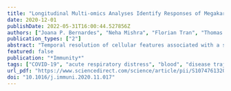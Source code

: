 ```yaml
---
title: "Longitudinal Multi-omics Analyses Identify Responses of Megakaryocytes, Erythroid Cells, and Plasmablasts as Hallmarks of Severe COVID-19"
date: 2020-12-01
publishDate: 2022-05-31T16:00:44.527856Z
authors: ["Joana P. Bernardes", "Neha Mishra", "Florian Tran", "Thomas Bahmer", "Lena Best", "Johanna I. Blase", "Dora Bordoni", "Jeanette Franzenburg", "Ulf Geisen", "Jonathan Josephs-Spaulding", "Philipp Köhler", "Axel Künstner", "Elisa Rosati", "Anna C. Aschenbrenner", "Petra Bacher", "Nathan Baran", "Teide Boysen", "Burkhard Brandt", "Niklas Bruse", "Jonathan Dörr", "Andreas Dräger", "Gunnar Elke", "David Ellinghaus", "Julia Fischer", "Michael Forster", "Andre Franke", "Sören Franzenburg", "Norbert Frey", "Anette Friedrichs", "Janina Fuß", "Andreas Glück", "Jacob Hamm", "Finn Hinrichsen", "Marc P. Hoeppner", "Simon Imm", "Ralf Junker", "Sina Kaiser", "Ying H. Kan", "Rainer Knoll", "Christoph Lange", "Georg Laue", "Clemens Lier", "Matthias Lindner", "Georgios Marinos", "Robert Markewitz", "Jacob Nattermann", "Rainer Noth", "Peter Pickkers", "Klaus F. Rabe", "Alina Renz", "Christoph Röcken", "Jan Rupp", "Annika Schaffarzyk", "Alexander Scheffold", "Jonas Schulte-Schrepping", "Domagoj Schunk", "Dirk Skowasch", "Thomas Ulas", "Klaus-Peter Wandinger", "Michael Wittig", "Johannes Zimmermann", "Hauke Busch", "Bimba F. Hoyer", "Christoph Kaleta", "Jan Heyckendorf", "Matthijs Kox", "Jan Rybniker", "Stefan Schreiber", "Joachim L. Schultze", "Philip Rosenstiel", "Nicholas E. Banovich", "Tushar Desai", "Oliver Eickelberg", "Muzlifa Haniffa", "Peter Horvath", "Jonathan A. Kropski", "Robert Lafyatis", "Joakim Lundeberg", "Kerstin Meyer", "Martijn C. Nawijn", "Marko Nikolic", "Jose Ordovas Montanes", "Dana Pe’er", "Purushothama Rao Tata", "Emma Rawlins", "Aviv Regev", "Paul Reyfman", "Christos Samakovlis", "Joachim Schultze", "Alex Shalek", "Douglas Shepherd", "Jason Spence", "Sarah Teichmann", "Fabian Theis", "Alexander Tsankov", "Maarten van den Berge", "Michael von Papen", "Jeffrey Whitsett", "Laure Emmanuelle Zaragosi", "Angel Angelov", "Robert Bals", "Alexander Bartholomäus", "Anke Becker", "Daniela Bezdan", "Ezio Bonifacio", "Peer Bork", "Thomas Clavel", "Maria Colme-Tatche", "Andreas Diefenbach", "Alexander Dilthey", "Nicole Fischer", "Konrad Förstner", "Julia-Stefanie Frick", "Julien Gagneur", "Alexander Goesmann", "Torsten Hain", "Michael Hummel", "Stefan Janssen", "Jörn Kalinowski", "René Kallies", "Birte Kehr", "Andreas Keller", "Sarah Kim-Hellmuth", "Christoph Klein", "Oliver Kohlbacher", "Jan O. Korbel", "Ingo Kurth", "Markus Landthaler", "Yang Li", "Kerstin Ludwig", "Oliwia Makarewicz", "Manja Marz", "Alice McHardy", "Christian Mertes", "Markus Nöthen", "Peter Nürnberg", "Uwe Ohler", "Stephan Ossowski", "Jörg Overmann", "Silke Peter", "Klaus Pfeffer", "Anna R. Poetsch", "Alfred Pühler", "Niklaus Rajewsky", "Markus Ralser", "Olaf Rieß", "Stephan Ripke", "Ulisses Nunes da Rocha", "Philip Rosenstiel", "Antoine-Emmanuel Saliba", "Leif Erik Sander", "Birgit Sawitzki", "Philipp Schiffer", "Eva-Christina Schulte", "Joachim L. Schultze", "Alexander Sczyrba", "Oliver Stegle", "Jens Stoye", "Fabian Theis", "Janne Vehreschild", "Jörg Vogel", "Max von Kleist", "Andreas Walker", "Jörn Walter", "Dagmar Wieczorek", "John Ziebuhr"]
publication_types: ["2"]
abstract: "Temporal resolution of cellular features associated with a severe COVID-19 disease trajectory is needed for understanding skewed immune responses and defining predictors of outcome. Here, we performed a longitudinal multi-omics study using a two-center cohort of 14 patients. We analyzed the bulk transcriptome, bulk DNA methylome, and single-cell transcriptome (textgreater358,000 cells, including BCR profiles) of peripheral blood samples harvested from up to 5 time points. Validation was performed in two independent cohorts of COVID-19 patients. Severe COVID-19 was characterized by an increase of proliferating, metabolically hyperactive plasmablasts. Coinciding with critical illness, we also identified an expansion of interferon-activated circulating megakaryocytes and increased erythropoiesis with features of hypoxic signaling. Megakaryocyte- and erythroid-cell-derived co-expression modules were predictive of fatal disease outcome. The study demonstrates broad cellular effects of SARS-CoV-2 infection beyond adaptive immune cells and provides an entry point toward developing biomarkers and targeted treatments of patients with COVID-19."
featured: false
publication: "*Immunity*"
tags: ["COVID-19", "acute respiratory distress", "blood", "disease trajectory", "immune response", "infectious disease", "methylation", "RNA-seq", "scRNA-seq", "virus"]
url_pdf: "https://www.sciencedirect.com/science/article/pii/S1074761320305045"
doi: "10.1016/j.immuni.2020.11.017"
---
```


